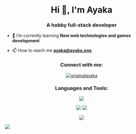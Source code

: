 <h1 align="center">Hi 👋, I'm Ayaka</h1>

<h3 align="center">A hobby full-stack developer</h3>

- 🌱 I’m currently learning **New web technologies and games development**

- 📫 How to reach me **ayaka@ayaka.one**

<h3 align="center">Connect with me:</h3>

<p align="center">
<a href="https://twitter.com/originalayaka" target="blank"><img align="center" src="https://shields.io/badge/twitter-@OriginalAyaka-8a52dd?logo=twitter&style=for-the-badge&labelColor=200f30&logoColor=8a52dd" alt="originalayaka" />
</a>
</p>

<h3 align="center">Languages and Tools:</h3>

<p align="center">
  <img src="https://skillicons.dev/icons?i=js,ts,react,nextjs,electron,tailwind,nodejs,express,mongo,postgres,prisma,redis,git,cloudflare&perline=7" />
</p>

<p align="center">
  <img src="https://git-stats.ayaka.one/api?username=theoriginalayaka&show_icons=true&locale=en&bg_color=45,200f30,8a52dd&text_color=ffffff&icon_color=E24BEB&title_color=ffffff&hide_border=true">
  <img src="https://streak-stats.demolab.com?user=theoriginalayaka&theme=dark&hide_border=true&background=45%2C200F30%2C8A52DD&ring=B698E3&currStreakLabel=E24BEB&fire=E24BEB">
</p>
<p align="center">
  <img src="https://git-stats.ayaka.one/api/top-langs?username=theoriginalayaka&show_icons=true&locale=en&layout=compact&bg_color=45,200f30,8a52dd&text_color=ffffff&icon_color=E24BEB&ring_color=B698E3&title_color=ffffff&hide_border=true">
</p>

<!-- useless tracking stuff -->

![](https://hit.yhype.me/github/profile?user_id=92409239)
